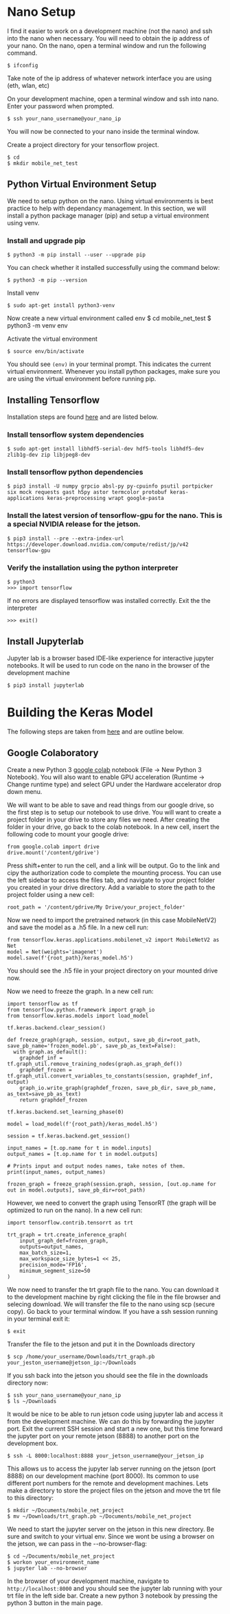 
# Nano Setup

I find it easier to work on a development machine (not the nano) and ssh into the nano when necessary. You will need to obtain the ip address of your nano. On the nano, open a terminal window and run the following command. 

    $ ifconfig
    
Take note of the ip address of whatever network interface you are using (eth, wlan, etc)

On your development machine, open a terminal window and ssh into nano. Enter your password when prompted.

    $ ssh your_nano_username@your_nano_ip
    
You will now be connected to your nano inside the terminal window. 

Create a project directory for your tensorflow project.

    $ cd 
    $ mkdir mobile_net_test

## Python Virtual Environment Setup

We need to setup python on the nano. Using virtual environments is best practice to help with dependancy management. In this section, we will install a python package manager (pip) and setup a virtual environment using venv.

### Install and upgrade pip 

    $ python3 -m pip install --user --upgrade pip
    
You can check whether it installed successfully using the command below:

    $ python3 -m pip --version
    
Install venv

    $ sudo apt-get install python3-venv
    
Now create a new virtual environment called env
    $ cd mobile_net_test
    $ python3 -m venv env
    
Activate the virtual environment

    $ source env/bin/activate

You should see ```(env)``` in your terminal prompt. This indicates the current virtual environment. Whenever you install python packages, make sure you are using the virtual environment before running pip.

## Installing Tensorflow 

Installation steps are found [here](https://docs.nvidia.com/deeplearning/frameworks/install-tf-jetson-platform/index.html) and are listed below.

### Install tensorflow system dependencies

    $ sudo apt-get install libhdf5-serial-dev hdf5-tools libhdf5-dev zlib1g-dev zip libjpeg8-dev

### Install tensorflow python dependencies

    $ pip3 install -U numpy grpcio absl-py py-cpuinfo psutil portpicker six mock requests gast h5py astor termcolor protobuf keras-applications keras-preprocessing wrapt google-pasta
    
### Install the latest version of tensorflow-gpu for the nano. This is a special NVIDIA release for the jetson.

    $ pip3 install --pre --extra-index-url https://developer.download.nvidia.com/compute/redist/jp/v42 tensorflow-gpu
    
### Verify the installation using the python interpreter
    $ python3
    >>> import tensorflow
    
If no errors are displayed tensorflow was installed correctly. Exit the the interpreter

    >>> exit()


## Install Jupyterlab

Jupyter lab is a browser based IDE-like experience for interactive jupyter notebooks. It will be used to run code on the nano in the browser of the development machine

    $ pip3 install jupyterlab
    
# Building the Keras Model

The following steps are taken from [here](https://www.dlology.com/blog/how-to-run-keras-model-on-jetson-nano/) and are outline below. 

## Google Colaboratory

Create a new Python 3 [google colab](https://colab.research.google.com/) notebook (File -> New Python 3 Notebook). You will also want to enable GPU acceleration (Runtime -> Change runtime type) and select GPU under the Hardware accelerator drop down menu.

We will want to be able to save and read things from our google drive, so the first step is to setup our notebook to use drive. You will want to create a project folder in your drive to store any files we need. After creating the folder in your drive, go back to the colab notebook.  In a new cell, insert the following code to mount your google drive:

    from google.colab import drive
    drive.mount('/content/gdrive')
    
Press shift+enter to run the cell, and a link will be output. Go to the link and cipy the authorization code to complete the mounting process. You can use the left sidebar to access the files tab, and navigate to your project folder you created in your drive directory. Add a variable to store the path to the project folder using a new cell:

    root_path = '/content/gdrive/My Drive/your_project_folder'
    
Now we need to import the pretrained network (in this case MobileNetV2) and save the model as a .h5 file. In a new cell run:

    from tensorflow.keras.applications.mobilenet_v2 import MobileNetV2 as Net
    model = Net(weights='imagenet')
    model.save(f'{root_path}/keras_model.h5')
    
 You should see the .h5 file in your project directory on your mounted drive now. 
 
 Now we need to freeze the graph. In a new cell run:
 
    import tensorflow as tf
    from tensorflow.python.framework import graph_io
    from tensorflow.keras.models import load_model

    tf.keras.backend.clear_session()

    def freeze_graph(graph, session, output, save_pb_dir=root_path, save_pb_name='frozen_model.pb', save_pb_as_text=False):
      with graph.as_default():
        graphdef_inf = tf.graph_util.remove_training_nodes(graph.as_graph_def())
        graphdef_frozen = tf.graph_util.convert_variables_to_constants(session, graphdef_inf, output)
        graph_io.write_graph(graphdef_frozen, save_pb_dir, save_pb_name, as_text=save_pb_as_text)
        return graphdef_frozen

    tf.keras.backend.set_learning_phase(0) 

    model = load_model(f'{root_path}/keras_model.h5')

    session = tf.keras.backend.get_session()

    input_names = [t.op.name for t in model.inputs]
    output_names = [t.op.name for t in model.outputs]

    # Prints input and output nodes names, take notes of them.
    print(input_names, output_names)

    frozen_graph = freeze_graph(session.graph, session, [out.op.name for out in model.outputs], save_pb_dir=root_path)
    
However, we need to convert the graph using TensorRT (the graph will be optimized to run on the nano). In a new cell run:

    import tensorflow.contrib.tensorrt as trt

    trt_graph = trt.create_inference_graph(
        input_graph_def=frozen_graph,
        outputs=output_names,
        max_batch_size=1,
        max_workspace_size_bytes=1 << 25,
        precision_mode='FP16',
        minimum_segment_size=50
    )
    
We now need to transfer the trt graph file to the nano. You can download it to the development machine by right clicking the file in the file browser and selecing download. We will transfer the file to the nano using scp (secure copy). Go back to your terminal window. If you have a ssh session running in your terminal exit it:

    $ exit
    
Transfer the file to the jetson and put it in the Downloads directory

    $ scp /home/your_username/Downloads/trt_graph.pb your_jeston_username@jetson_ip:~/Downloads
    
If you ssh back into the jetson you should see the file in the downloads directory now:

    $ ssh your_nano_username@your_nano_ip
    $ ls ~/Downloads
    
It would be nice to be able to run jetson code using jupyter lab and access it from the development machine. We can do this by forwarding the jupyter port. Exit the current SSH session and start a new one, but this time forward the jupyter port on your remote jetson (8888) to another port on the development box. 

    $ ssh -L 8000:localhost:8888 your_jetson_username@your_jetson_ip
    
This allows us to access the jupyter lab server running on the jetson (port 8888) on our development machine (port 8000). Its common to use different port numbers for the remote and development machines. Lets make a directory to store the project files on the jetson and move the trt file to this directory:

    $ mkdir ~/Documents/mobile_net_project
    $ mv ~/Downloads/trt_graph.pb ~/Documents/mobile_net_project
    

We need to start the jupyter server on the jetson in this new directory. Be sure and switch to your virtual env. Since we wont be using a browser on the jetson, we can pass in the --no-browser-flag:

    $ cd ~/Documents/mobile_net_project
    $ workon your_environment_name
    $ jupyter lab --no-browser
    
In the browser of your development machine, navigate to ```http://localhost:8000``` and you should see the jupyter lab running with your trt file in the left side bar. Create a new python 3 notebook by pressing the python 3 button in the main page. 


